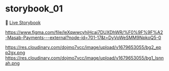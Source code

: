 # storybook_01

🚀 [Live Storybook](https://6346c29f12cb3212588eb719-kysdmcdpcq.chromatic.com/?path=/story/card01--regular)

https://www.figma.com/file/leXqwwcyhiHcai7DUXDhWR/%F0%9F%9F%A2-Masab-Payments---external?node-id=701-17&t=DyVoWeSMM9NpkoQ5-0

https://res.cloudinary.com/dojmo7vcc/image/upload/v1679653055/bg2_epp2gx.png
https://res.cloudinary.com/dojmo7vcc/image/upload/v1679653055/bg1_lsnnah.png
